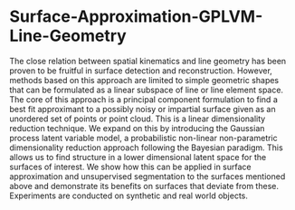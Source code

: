 # Surface-Approximation-GPLVM-Line-Geometry

The close relation between spatial kinematics and line geometry has been proven to be fruitful in surface detection and reconstruction. However, methods based on this approach are limited to simple geometric shapes that can be formulated as a linear subspace of line or line element space. The core of this approach is a principal component formulation to find a best fit approximant to a possibly noisy or impartial surface given as an unordered set of points or point cloud. This is a linear dimensionality reduction technique. We expand on this by introducing the Gaussian process latent variable model, a probabilistic non-linear non-parametric dimensionality reduction approach following the Bayesian paradigm. This allows us to find structure in a lower dimensional latent space for the surfaces of interest. We show how this can be applied in surface approximation and unsupervised segmentation to the surfaces mentioned above and demonstrate its benefits on surfaces that deviate from these. Experiments are conducted on synthetic and real world objects.



